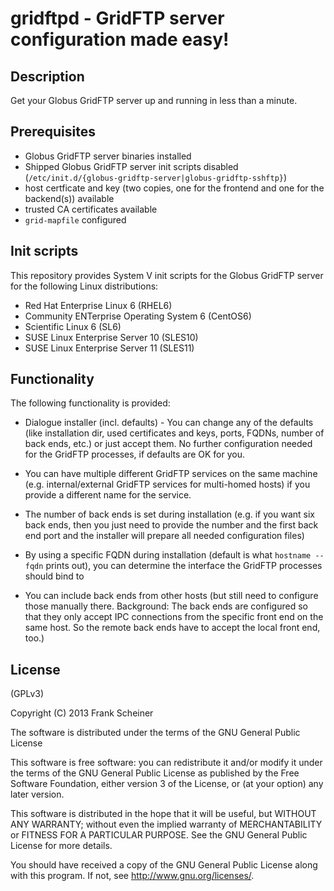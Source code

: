 # gridftpd - GridFTP server configuration made easy! #

## Description ##

Get your Globus GridFTP server up and running in less than a minute.

## Prerequisites ##

* Globus GridFTP server binaries installed
* Shipped Globus GridFTP server init scripts disabled
(`/etc/init.d/{globus-gridftp-server|globus-gridftp-sshftp}`)
* host certficate and key (two copies, one for the frontend and one for the
backend(s)) available
* trusted CA certificates available
* `grid-mapfile` configured

## Init scripts ##

This repository provides System V init scripts for the Globus GridFTP server for
the following Linux distributions:

* Red Hat Enterprise Linux 6 (RHEL6)
* Community ENTerprise Operating System 6 (CentOS6)
* Scientific Linux 6 (SL6)
* SUSE Linux Enterprise Server 10 (SLES10)
* SUSE Linux Enterprise Server 11 (SLES11)

## Functionality ##

The following functionality is provided:

* Dialogue installer (incl. defaults) - You can change any of the
defaults (like installation dir, used certificates and keys, ports,
FQDNs, number of back ends, etc.) or just accept them. No further
configuration needed for the GridFTP processes, if defaults are OK for you.

* You can have multiple different GridFTP services on the same machine
(e.g. internal/external GridFTP services for multi-homed hosts) if you
provide a different name for the service.

* The number of back ends is set during installation (e.g. if you want
six back ends, then you just need to provide the number and the first
back end port and the installer will prepare all needed configuration files)

* By using a specific FQDN during installation (default is what
`hostname --fqdn` prints out), you can determine the interface the
GridFTP processes should bind to

* You can include back ends from other hosts (but still need to
configure those manually there. Background: The back ends are configured
so that they only accept IPC connections from the specific front end on
the same host. So the remote back ends have to accept the local front
end, too.)

## License ##

(GPLv3)

Copyright (C) 2013 Frank Scheiner

The software is distributed under the terms of the GNU General Public License

This software is free software: you can redistribute it and/or modify
it under the terms of the GNU General Public License as published by
the Free Software Foundation, either version 3 of the License, or
(at your option) any later version.

This software is distributed in the hope that it will be useful,
but WITHOUT ANY WARRANTY; without even the implied warranty of
MERCHANTABILITY or FITNESS FOR A PARTICULAR PURPOSE.  See the
GNU General Public License for more details.

You should have received a copy of the GNU General Public License
along with this program.  If not, see <http://www.gnu.org/licenses/>.

